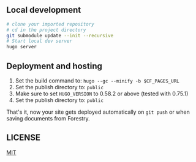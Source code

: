 ## Local development

```bash
# clone your imported repository
# cd in the project directory
git submodule update --init --recursive
# Start local dev server
hugo server
```

## Deployment and hosting

1. Set the build command to: `hugo --gc --minify -b $CF_PAGES_URL`
2. Set the publish directory to: `public`
3. Make sure to set `HUGO_VERSION` to 0.58.2 or above (tested with 0.75.1)
3. Set the publish directory to: `public`

That's it, now your site gets deployed automatically on `git push` or when saving documents from Forestry.


## LICENSE

[MIT](LICENSE)
